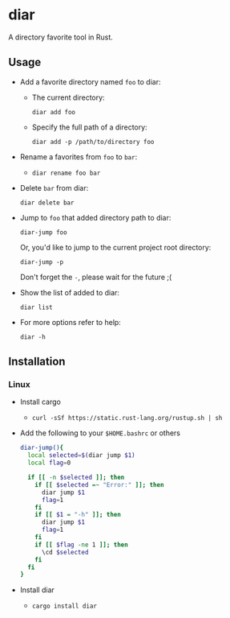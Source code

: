 # diar

A directory favorite tool in Rust.

## Usage

- Add a favorite directory named `foo` to diar:

  - The current directory:

    `diar add foo`

  - Specify the full path of a directory:
    
    `diar add -p /path/to/directory foo`

- Rename a favorites from `foo` to `bar`:

  - `diar rename foo bar`

- Delete `bar` from diar:
  
  `diar delete bar`

- Jump to `foo` that added directory path to diar:

  `diar-jump foo`

  Or, you'd like to jump to the current project root directory:

  `diar-jump -p`

  Don't forget the `-`, please wait for the future ;(

- Show the list of added to diar:

  `diar list`

- For more options refer to help:

  `diar -h`

## Installation

### Linux

- Install cargo

  - `curl -sSf https://static.rust-lang.org/rustup.sh | sh`

- Add the following to your `$HOME.bashrc` or others

  ```bash
  diar-jump(){
    local selected=$(diar jump $1)
    local flag=0

    if [[ -n $selected ]]; then
      if [[ $selected =~ "Error:" ]]; then
        diar jump $1
        flag=1
      fi
      if [[ $1 = "-h" ]]; then
        diar jump $1
        flag=1
      fi
      if [[ $flag -ne 1 ]]; then
        \cd $selected
      fi
    fi
  }
  ```

- Install diar

  - `cargo install diar`
